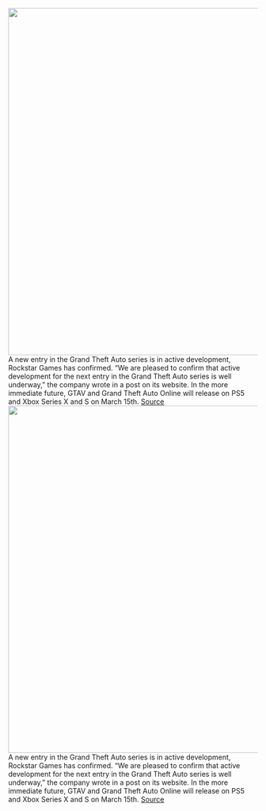 <img src='https://cdn.vox-cdn.com/thumbor/dDhFttGKObfmGnCnI6oZD8MhwiM=/0x0:3840x2160/1200x800/filters:focal(1613x773:2227x1387)/cdn.vox-cdn.com/uploads/chorus_image/image/70471352/480_3840.0.jpg' width='700px' /><br/>
A new entry in the Grand Theft Auto series is in active development, Rockstar Games has confirmed. “We are pleased to confirm that active development for the next entry in the Grand Theft Auto series is well underway,” the company wrote in a post on its website. In the more immediate future, GTAV and Grand Theft Auto Online will release on PS5 and Xbox Series X and S on March 15th.
<a href='https://www.theverge.com/2022/2/4/22917783/rocstar-games-gta6-active-development-gta5-ps5-xbox-series-x-patch'> Source <a/><img src='https://cdn.vox-cdn.com/thumbor/dDhFttGKObfmGnCnI6oZD8MhwiM=/0x0:3840x2160/1200x800/filters:focal(1613x773:2227x1387)/cdn.vox-cdn.com/uploads/chorus_image/image/70471352/480_3840.0.jpg' width='700px' /><br/>
A new entry in the Grand Theft Auto series is in active development, Rockstar Games has confirmed. “We are pleased to confirm that active development for the next entry in the Grand Theft Auto series is well underway,” the company wrote in a post on its website. In the more immediate future, GTAV and Grand Theft Auto Online will release on PS5 and Xbox Series X and S on March 15th.
<a href='https://www.theverge.com/2022/2/4/22917783/rocstar-games-gta6-active-development-gta5-ps5-xbox-series-x-patch'> Source <a/>